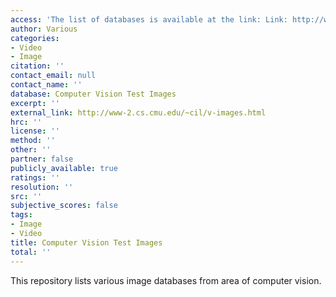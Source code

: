 ```yaml
---
access: 'The list of databases is available at the link: Link: http://www-2.cs.cmu.edu/~cil/v-images.html'
author: Various
categories:
- Video
- Image
citation: ''
contact_email: null
contact_name: ''
database: Computer Vision Test Images
excerpt: ''
external_link: http://www-2.cs.cmu.edu/~cil/v-images.html
hrc: ''
license: ''
method: ''
other: ''
partner: false
publicly_available: true
ratings: ''
resolution: ''
src: ''
subjective_scores: false
tags:
- Image
- Video
title: Computer Vision Test Images
total: ''
---
```


This repository lists various image databases from area of computer vision.